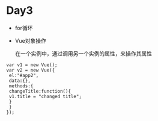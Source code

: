 # Day3

- for循环

- Vue对象操作

  在⼀个实例中，通过调⽤另⼀个实例的属性，来操作其属性

```
var v1 = new Vue();
var v2 = new Vue({
 el:"#app2",
 data:{},
 methods:{
 changeTitle:function(){
 v1.title = "changed title";
 }
 }
});
```

